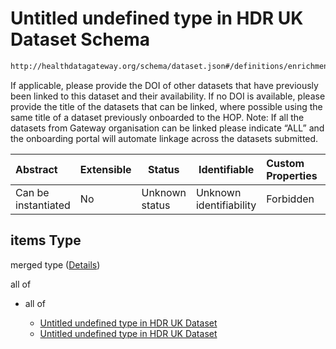 # Untitled undefined type in HDR UK Dataset Schema

```txt
http://healthdatagateway.org/schema/dataset.json#/definitions/enrichmentLinkage/properties/qualified-relation/items
```

If applicable, please provide the DOI of other datasets that have previously been linked to this dataset and their availability. If no DOI is available, please provide the title of the datasets that can be linked, where possible using the same title of a dataset previously onboarded to the HOP. Note: If all the datasets from Gateway organisation can be linked please indicate “ALL” and the onboarding portal will automate linkage across the datasets submitted.


| Abstract            | Extensible | Status         | Identifiable            | Custom Properties | Additional Properties | Access Restrictions | Defined In                                                                 |
| :------------------ | ---------- | -------------- | ----------------------- | :---------------- | --------------------- | ------------------- | -------------------------------------------------------------------------- |
| Can be instantiated | No         | Unknown status | Unknown identifiability | Forbidden         | Allowed               | none                | [dataset.schema.json\*](../out/dataset.schema.json "open original schema") |

## items Type

merged type ([Details](dataset-definitions-enrichmentlinkage-properties-qualified-relation-items.md))

all of

-   all of

    -   [Untitled undefined type in HDR UK Dataset](dataset-definitions-linkeddatasets-allof-0.md "check type definition")
    -   [Untitled undefined type in HDR UK Dataset](dataset-definitions-linkeddatasets-allof-1.md "check type definition")
